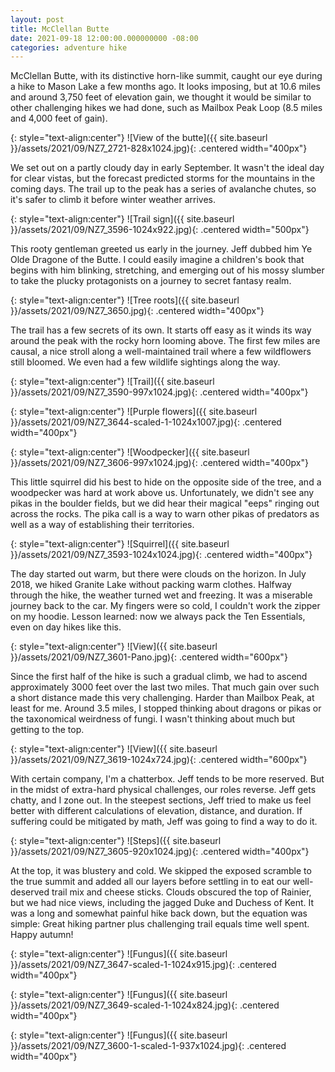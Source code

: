 ```yaml
---
layout: post
title: McClellan Butte
date: 2021-09-18 12:00:00.000000000 -08:00
categories: adventure hike
---
```

<link rel="stylesheet" href="{{ site.baseurl }}/post-styles.css">

McClellan Butte, with its distinctive horn-like summit, caught our eye during a hike to Mason Lake a few months ago.  It looks imposing, but at 10.6 miles and around 3,750 feet of elevation gain, we thought it would be similar to other challenging hikes we had done, such as Mailbox Peak Loop (8.5 miles and 4,000 feet of gain).

{: style="text-align:center"}
![View of the butte]({{ site.baseurl }}/assets/2021/09/NZ7_2721-828x1024.jpg){: .centered width="400px"}

We set out on a partly cloudy day in early September. It wasn't the ideal day for clear vistas, but the forecast predicted storms for the mountains in the coming days. The trail up to the peak has a series of avalanche chutes, so it's safer to climb it before winter weather arrives.

{: style="text-align:center"}
![Trail sign]({{ site.baseurl }}/assets/2021/09/NZ7_3596-1024x922.jpg){: .centered width="500px"}

This rooty gentleman greeted us early in the journey. Jeff dubbed him Ye Olde Dragone of the Butte. I could easily imagine a children's book that begins with him blinking, stretching, and emerging out of his mossy slumber to take the plucky protagonists on a journey to secret fantasy realm.

{: style="text-align:center"}
![Tree roots]({{ site.baseurl }}/assets/2021/09/NZ7_3650.jpg){: .centered width="400px"}

The trail has a few secrets of its own. It starts off easy as it winds its way around the peak with the rocky horn looming above. The first few miles are causal, a nice stroll along a well-maintained trail where a few wildflowers still bloomed. We even had a few wildlife sightings along the way.

{: style="text-align:center"}
![Trail]({{ site.baseurl }}/assets/2021/09/NZ7_3590-997x1024.jpg){: .centered width="400px"}

{: style="text-align:center"}
![Purple flowers]({{ site.baseurl }}/assets/2021/09/NZ7_3644-scaled-1-1024x1007.jpg){: .centered width="400px"}

{: style="text-align:center"}
![Woodpecker]({{ site.baseurl }}/assets/2021/09/NZ7_3606-997x1024.jpg){: .centered width="400px"}

This little squirrel did his best to hide on the opposite side of the tree, and a woodpecker was hard at work above us. Unfortunately, we didn't see any pikas in the boulder fields, but we did hear their magical "eeps" ringing out across the rocks. The pika call is a way to warn other pikas of predators as well as a way of establishing their territories.

{: style="text-align:center"}
![Squirrel]({{ site.baseurl }}/assets/2021/09/NZ7_3593-1024x1024.jpg){: .centered width="400px"}

The day started out warm, but there were clouds on the horizon. In July 2018, we hiked Granite Lake without packing warm clothes. Halfway through the hike, the weather turned wet and freezing. It was a miserable journey back to the car. My fingers were so cold, I couldn't work the zipper on my hoodie. Lesson learned: now we always pack the Ten Essentials, even on day hikes like this.

{: style="text-align:center"}
![View]({{ site.baseurl }}/assets/2021/09/NZ7_3601-Pano.jpg){: .centered width="600px"}

Since the first half of the hike is such a gradual climb, we had to ascend approximately 3000 feet over the last two miles. That much gain over such a short distance made this very challenging. Harder than Mailbox Peak, at least for me. Around 3.5 miles, I stopped thinking about dragons or pikas or the taxonomical weirdness of fungi. I wasn't thinking about much but getting to the top.

{: style="text-align:center"}
![View]({{ site.baseurl }}/assets/2021/09/NZ7_3619-1024x724.jpg){: .centered width="600px"}

With certain company, I'm a chatterbox. Jeff tends to be more reserved. But in the midst of extra-hard physical challenges, our roles reverse. Jeff gets chatty, and I zone out. In the steepest sections, Jeff tried to make us feel better with different calculations of elevation, distance, and duration. If suffering could be mitigated by math, Jeff was going to find a way to do it.

{: style="text-align:center"}
![Steps]({{ site.baseurl }}/assets/2021/09/NZ7_3605-920x1024.jpg){: .centered width="400px"}

At the top, it was blustery and cold. We skipped the exposed scramble to the true summit and added all our layers before settling in to eat our well-deserved trail mix and cheese sticks. Clouds obscured the top of Rainier, but we had nice views, including the jagged Duke and Duchess of Kent. It was a long and somewhat painful hike back down, but the equation was simple: Great hiking partner plus challenging trail equals time well spent. Happy autumn!

{: style="text-align:center"}
![Fungus]({{ site.baseurl }}/assets/2021/09/NZ7_3647-scaled-1-1024x915.jpg){: .centered width="400px"}

{: style="text-align:center"}
![Fungus]({{ site.baseurl }}/assets/2021/09/NZ7_3649-scaled-1-1024x824.jpg){: .centered width="400px"}

{: style="text-align:center"}
![Fungus]({{ site.baseurl }}/assets/2021/09/NZ7_3600-1-scaled-1-937x1024.jpg){: .centered width="400px"}
